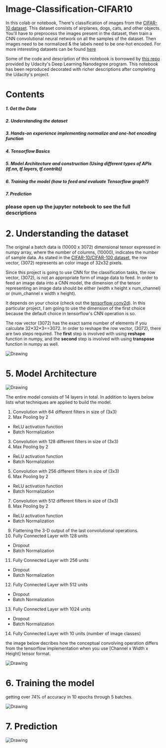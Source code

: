 # Image-Classification-CIFAR10
In this colab or notebook, There's classification of images from the [CIFAR-10 dataset](https://www.cs.toronto.edu/~kriz/cifar.html).  This dataset consists of airplanes, dogs, cats, and other objects. You'll have to preprocess the images present in the dataset, then train a CNN convolutional neural network on all the samples of the dataset. Then images need to be normalized & the labels need to be one-hot encoded. For more interesting datasets can be found [here](http://rodrigob.github.io/are_we_there_yet/build/#datasets)

Some of the code and description of this notebook is borrowed by [this repo](https://github.com/udacity/deep-learning/tree/master/image-classification) provided by Udacity's Deep Learning Nanodegree program. This notebook has been reproduced decorated with richer descriptions after completing the Udacity's project.

# Contents
##### 1. Get the Data
##### 2. Understanding the dataset
##### 3. Hands-on experience implementing normalize and one-hot encoding function
##### 4. Tensorflow Basics
##### 5. Model Architecture and construction (Using different types of APIs (tf.nn, tf.layers, tf.contrib))
##### 6. Training the model (how to feed and evaluate Tensorflow graph?)
##### 7. Prediction
### please open up the jupyter notebook to see the full descriptions

# 2. Understanding the dataset
The original a batch data is (10000 x 3072) dimensional tensor expressed in numpy array, where the number of columns, (10000), indicates the number of sample data. As stated in the [CIFAR-10/CIFAR-100 dataset](https://www.cs.toronto.edu/~kriz/cifar.html), the row vector, (3072) represents an color image of 32x32 pixels.

Since this project is going to use CNN for the classification tasks, the row vector, (3072), is not an appropriate form of image data to feed. In order to feed an image data into a CNN model, the dimension of the tensor representing an image data should be either (width x height x num_channel) or (num_channel x width x height).

It depends on your choice (check out the [tensorflow conv2d](https://www.tensorflow.org/api_docs/python/tf/nn/conv2d)). In this particular project, I am going to use the dimension of the first choice because the default choice in tensorflow's CNN operation is so.

The row vector (3072) has the exact same number of elements if you calculate 32\*32\*3==3072. In order to reshape the row vector, (3072), there are two steps required. The **first** step is involved with using **reshape** function in numpy, and the **second** step is involved with using **transpose** function in numpy as well.

<img src="./reshape-transpose.png" alt="Drawing"/>

# 5. Model Architecture
<img src="./conv_model.png" alt="Drawing"/>

The entire model consists of 14 layers in total. In addition to layers below lists what techniques are applied to build the model.

1. Convolution with 64 different filters in size of (3x3)
2. Max Pooling by 2
  - ReLU activation function
  - Batch Normalization
3. Convolution with 128 different filters in size of (3x3)
4. Max Pooling by 2
  - ReLU activation function
  - Batch Normalization
5. Convolution with 256 different filters in size of (3x3)
6. Max Pooling by 2
  - ReLU activation function
  - Batch Normalization
7. Convolution with 512 different filters in size of (3x3)
8. Max Pooling by 2
  - ReLU activation function
  - Batch Normalization
9. Flattening the 3-D output of the last convolutional operations.
10. Fully Connected Layer with 128 units
  - Dropout
  - Batch Normalization
11. Fully Connected Layer with 256 units
  - Dropout
  - Batch Normalization
12. Fully Connected Layer with 512 units
  - Dropout
  - Batch Normalization
13. Fully Connected Layer with 1024 units
  - Dropout
  - Batch Normalization
14. Fully Connected Layer with 10 units (number of image classes)

the image below decribes how the conceptual convolving operation differs from the tensorflow implementation when you use [Channel x Width x Height] tensor format.

<img src="./convolving.png" alt="Drawing"/>

# 6. Training the model
getting over 74% of accuracy in 10 epochs through 5 batches.

<img src="./training.png" alt="Drawing"/>

# 7. Prediction
<img src="./prediction.png" alt="Drawing"/>
